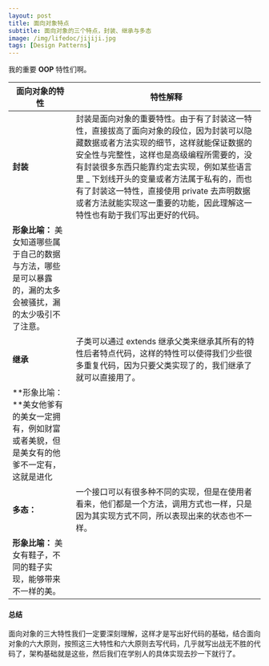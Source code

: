 ```yaml
---
layout: post
title: 面向对象特点
subtitle: 面向对象的三个特点，封装、继承与多态
image: /img/lifedoc/jijiji.jpg
tags: [Design Patterns]
---
```


我的重要 **OOP** 特性们啊。

| 面向对象的特性 | 特性解释 |
|---|---|
| **封装** | 封装是面向对象的重要特性。由于有了封装这一特性，直接拔高了面向对象的段位，因为封装可以隐藏数据或者方法实现的细节，这样就能保证数据的安全性与完整性，这样也是高级编程所需要的，没有封装很多东西只能靠约定去实现，例如某些语言里 _ 下划线开头的变量或者方法属于私有的，而也有了封装这一特性，直接使用 private 去声明数据或者方法就能实现这一重要的功能，因此理解这一特性也有助于我们写出更好的代码。
**形象比喻：** 美女知道哪些属于自己的数据与方法，哪些是可以暴露的，漏的太多会被骚扰，漏的太少吸引不了注意。 |
| **继承** | 子类可以通过 extends 继承父类来继承其所有的特性后者特点代码，这样的特性可以使得我们少些很多重复代码，因为只要父类实现了的，我们继承了就可以直接用了。
**形象比喻：**美女他爹有的美女一定拥有，例如财富或者美貌，但是美女有的他爹不一定有，这就是进化 |
| **多态：** | 一个接口可以有很多种不同的实现，但是在使用者看来，他们都是一个方法，调用方式也一样，只是因为其实现方式不同，所以表现出来的状态也不一样。
**形象比喻：** 美女有鞋子，不同的鞋子实现，能够带来不一样的美。|

#### 总结

面向对象的三大特性我们一定要深刻理解，这样才是写出好代码的基础，结合面向对象的六大原则，按照这三大特性和六大原则去写代码，几乎就写出战无不胜的代码了，架构基础就是这些，然后我们在学别人的具体实现去抄一下就行了。
